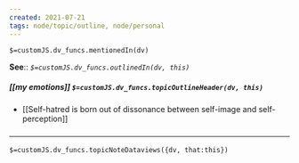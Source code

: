 ```yaml
---
created: 2021-07-21
tags: node/topic/outline, node/personal
---
```

`$=customJS.dv_funcs.mentionedIn(dv)`


**See**:: 
*`$=customJS.dv_funcs.outlinedIn(dv, this)`*

##### [[my emotions]] `$=customJS.dv_funcs.topicOutlineHeader(dv, this)`
- [[Self-hatred is born out of dissonance between self-image and self-perception]]

### <hr class="dataviews"/>

`$=customJS.dv_funcs.topicNoteDataviews({dv, that:this})`


